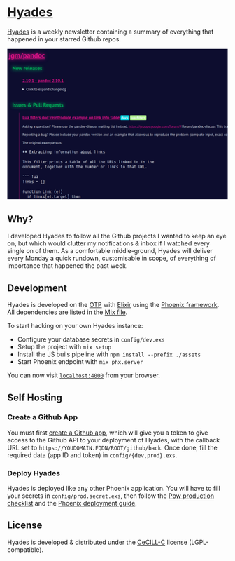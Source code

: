 # [Hyades](https://hyades.info)

[Hyades](http://hyades.info) is a weekly newsletter containing a summary of everything that happened in your starred Github repos.

![Newsletter sample](./assets/static/images/sshot.jpg)

## Why?

I developed Hyades to follow all the Github projects I wanted to keep an eye on, but which would clutter my notifications & inbox if I watched every single on of them. As a comfortable middle-ground, Hyades will deliver every Monday a quick rundown, customisable in scope, of everything of importance that happened the past week.

## Development

Hyades is developed on the [OTP](https://erlang.org/doc/design_principles/users_guide.html) with [Elixir](https://elixir-lang.org/) using the [Phoenix framework](https://www.phoenixframework.org/). All dependencies are listed in the [Mix file](mix.exs).

To start hacking on your own Hyades instance:

  * Configure your database secrets in `config/dev.exs`
  * Setup the project with `mix setup`
  * Install the JS buils pipeline with `npm install --prefix ./assets`
  * Start Phoenix endpoint with `mix phx.server`

You can now visit [`localhost:4000`](http://localhost:4000) from your browser.

## Self Hosting

### Create a Github App

You must first [create a Github app](https://developer.github.com/apps/building-github-apps/creating-a-github-app/), which will give you a token to give access to the Github API to your deployment of Hyades, with the callback URL set to `https://YOUDOMAIN.FQDN/ROOT/github/back`. Once done, fill the required data (app ID and token) in `config/{dev,prod}.exs`.

### Deploy Hyades

Hyades is deployed like any other Phoenix application. You will have to fill your secrets in `config/prod.secret.exs`, then follow the [Pow production checklist](https://hexdocs.pm/pow/production_checklist.html#content) and the [Phoenix deployment guide](https://hexdocs.pm/phoenix/deployment.html).

## License

Hyades is developed & distributed under the [CeCILL-C](https://en.wikipedia.org/wiki/CeCILL) license (LGPL-compatible).
